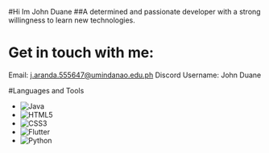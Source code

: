 #Hi Im John Duane 
##A determined and passionate developer with a strong willingness to learn new technologies.

# Get in touch with me:

Email: j.aranda.555647@umindanao.edu.ph
Discord Username: John Duane

#Languages and Tools
- ![Java](https://img.shields.io/badge/Java-ED8B00?style=flat&logo=java&logoColor=white)
- ![HTML5](https://img.shields.io/badge/HTML5-E34F26?style=flat&logo=html5&logoColor=white)
- ![CSS3](https://img.shields.io/badge/CSS3-1572B6?style=flat&logo=css3&logoColor=white)
- ![Flutter](https://img.shields.io/badge/Flutter-02569B?style=flat&logo=flutter&logoColor=white)
- ![Python](https://img.shields.io/badge/Python-3776AB?style=flat&logo=python&logoColor=white)

